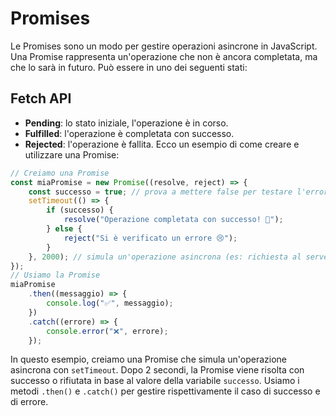 # Promises
Le Promises sono un modo per gestire operazioni asincrone in JavaScript. Una Promise rappresenta un'operazione che non è ancora completata, ma che lo sarà in futuro. Può essere in uno dei seguenti stati:

## Fetch API
- **Pending**: lo stato iniziale, l'operazione è in corso.
- **Fulfilled**: l'operazione è completata con successo.
- **Rejected**: l'operazione è fallita.
Ecco un esempio di come creare e utilizzare una Promise:

```javascript
// Creiamo una Promise
const miaPromise = new Promise((resolve, reject) => {
    const successo = true; // prova a mettere false per testare l'errore
    setTimeout(() => {
        if (successo) {
            resolve("Operazione completata con successo! 🎉");
        } else {
            reject("Si è verificato un errore 😢");
        }
    }, 2000); // simula un'operazione asincrona (es: richiesta al server)
});
// Usiamo la Promise
miaPromise
    .then((messaggio) => {
        console.log("✅", messaggio);
    })
    .catch((errore) => {
        console.error("❌", errore);
    }); 
```
In questo esempio, creiamo una Promise che simula un'operazione asincrona con `setTimeout`. Dopo 2 secondi, la Promise viene risolta con successo o rifiutata in base al valore della variabile `successo`. Usiamo i metodi `.then()` e `.catch()` per gestire rispettivamente il caso di successo e di errore.

